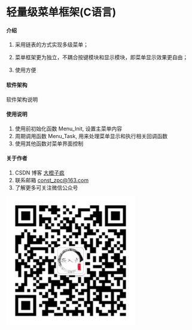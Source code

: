 # 轻量级菜单框架(C语言)

#### 介绍
1.  采用链表的方式实现多级菜单；

2.  菜单框架更为独立，不耦合按键模块和显示模块，即菜单显示效果更自由；

3.  使用方便

#### 软件架构
软件架构说明

#### 使用说明
1.  使用前初始化函数 Menu_Init, 设置主菜单内容
2.  周期调用函数 Menu_Task, 用来处理菜单显示和执行相关回调函数
3.  使用其他函数对菜单界面控制


#### 关于作者
1.  CSDN 博客 [大橙子疯](https://blog.csdn.net/qq_24130227?spm=1010.2135.3001.5343)
2.  联系邮箱 const_zpc@163.com
3.  了解更多可关注微信公众号

![大橙子疯嵌入式](微信公众号.jpg)

